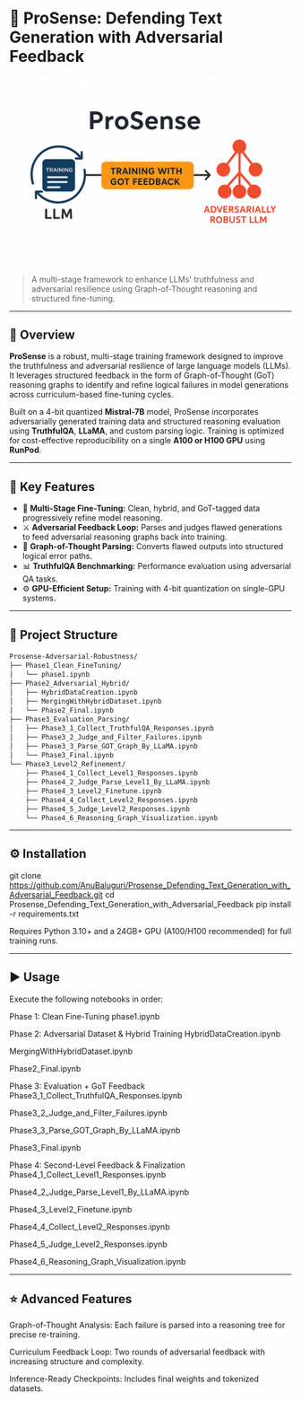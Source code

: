 # 🧠 ProSense: Defending Text Generation with Adversarial Feedback

![ProSense Diagram](assets/ProSense_Cycle.png)


> A multi-stage framework to enhance LLMs' truthfulness and adversarial resilience using Graph-of-Thought reasoning and structured fine-tuning.

---

## 🚀 Overview

**ProSense** is a robust, multi-stage training framework designed to improve the truthfulness and adversarial resilience of large language models (LLMs). It leverages structured feedback in the form of Graph-of-Thought (GoT) reasoning graphs to identify and refine logical failures in model generations across curriculum-based fine-tuning cycles.

Built on a 4-bit quantized **Mistral-7B** model, ProSense incorporates adversarially generated training data and structured reasoning evaluation using **TruthfulQA**, **LLaMA**, and custom parsing logic. Training is optimized for cost-effective reproducibility on a single **A100 or H100 GPU** using **RunPod**.

---

## 🌟 Key Features

- 🔁 **Multi-Stage Fine-Tuning:** Clean, hybrid, and GoT-tagged data progressively refine model reasoning.
- ⚔️ **Adversarial Feedback Loop:** Parses and judges flawed generations to feed adversarial reasoning graphs back into training.
- 🧩 **Graph-of-Thought Parsing:** Converts flawed outputs into structured logical error paths.
- 📊 **TruthfulQA Benchmarking:** Performance evaluation using adversarial QA tasks.
- ⚙️ **GPU-Efficient Setup:** Training with 4-bit quantization on single-GPU systems.

---

## 📁 Project Structure

```plaintext
Prosense-Adversarial-Robustness/
├── Phase1_Clean_FineTuning/
│   └── phase1.ipynb
├── Phase2_Adversarial_Hybrid/
│   ├── HybridDataCreation.ipynb
│   ├── MergingWithHybridDataset.ipynb
│   └── Phase2_Final.ipynb
├── Phase3_Evaluation_Parsing/
│   ├── Phase3_1_Collect_TruthfulQA_Responses.ipynb
│   ├── Phase3_2_Judge_and_Filter_Failures.ipynb
│   ├── Phase3_3_Parse_GOT_Graph_By_LLaMA.ipynb
│   └── Phase3_Final.ipynb
└── Phase3_Level2_Refinement/
    ├── Phase4_1_Collect_Level1_Responses.ipynb
    ├── Phase4_2_Judge_Parse_Level1_By_LLaMA.ipynb
    ├── Phase4_3_Level2_Finetune.ipynb
    ├── Phase4_4_Collect_Level2_Responses.ipynb
    ├── Phase4_5_Judge_Level2_Responses.ipynb
    └── Phase4_6_Reasoning_Graph_Visualization.ipynb
```
---

## ⚙️ Installation
git clone https://github.com/AnuBaluguri/Prosense_Defending_Text_Generation_with_Adversarial_Feedback.git
cd Prosense_Defending_Text_Generation_with_Adversarial_Feedback
pip install -r requirements.txt

Requires Python 3.10+ and a 24GB+ GPU (A100/H100 recommended) for full training runs.

---

## ▶️ Usage
Execute the following notebooks in order:

Phase 1: Clean Fine-Tuning
phase1.ipynb

Phase 2: Adversarial Dataset & Hybrid Training
HybridDataCreation.ipynb

MergingWithHybridDataset.ipynb

Phase2_Final.ipynb

Phase 3: Evaluation + GoT Feedback
Phase3_1_Collect_TruthfulQA_Responses.ipynb

Phase3_2_Judge_and_Filter_Failures.ipynb

Phase3_3_Parse_GOT_Graph_By_LLaMA.ipynb

Phase3_Final.ipynb

Phase 4: Second-Level Feedback & Finalization
Phase4_1_Collect_Level1_Responses.ipynb

Phase4_2_Judge_Parse_Level1_By_LLaMA.ipynb

Phase4_3_Level2_Finetune.ipynb

Phase4_4_Collect_Level2_Responses.ipynb

Phase4_5_Judge_Level2_Responses.ipynb

Phase4_6_Reasoning_Graph_Visualization.ipynb

---

## ⭐ Advanced Features
Graph-of-Thought Analysis: Each failure is parsed into a reasoning tree for precise re-training.

Curriculum Feedback Loop: Two rounds of adversarial feedback with increasing structure and complexity.

Inference-Ready Checkpoints: Includes final weights and tokenized datasets.
